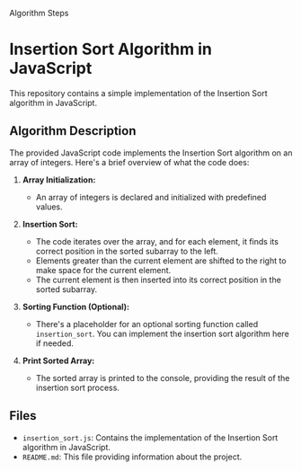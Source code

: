 Algorithm Steps
# Insertion Sort Algorithm in JavaScript

This repository contains a simple implementation of the Insertion Sort algorithm in JavaScript.

## Algorithm Description

The provided JavaScript code implements the Insertion Sort algorithm on an array of integers. Here's a brief overview of what the code does:

1. **Array Initialization:**
   - An array of integers is declared and initialized with predefined values.

2. **Insertion Sort:**
   - The code iterates over the array, and for each element, it finds its correct position in the sorted subarray to the left.
   - Elements greater than the current element are shifted to the right to make space for the current element.
   - The current element is then inserted into its correct position in the sorted subarray.

3. **Sorting Function (Optional):**
   - There's a placeholder for an optional sorting function called `insertion_sort`. You can implement the insertion sort algorithm here if needed.

4. **Print Sorted Array:**
   - The sorted array is printed to the console, providing the result of the insertion sort process.

## Files

- `insertion_sort.js`: Contains the implementation of the Insertion Sort algorithm in JavaScript.
- `README.md`: This file providing information about the project.
